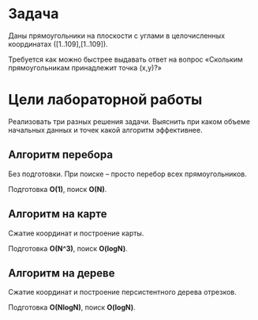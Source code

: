 # Задача
Даны прямоугольники на плоскости с углами в целочисленных координатах ([1..109],[1..109]).

Требуется как можно быстрее выдавать ответ на вопрос «Скольким прямоугольникам принадлежит точка (x,y)?»

# Цели лабораторной работы
Реализовать три разных решения задачи. Выяснить при каком объеме начальных данных и точек какой алгоритм эффективнее.

## Алгоритм перебора
Без подготовки. При поиске – просто перебор всех прямоугольников.

Подготовка **O(1)**, поиск **O(N)**.

## Алгоритм на карте
Сжатие координат и построение карты.

Подготовка **O(N^3)**, поиск **O(logN)**.

## Алгоритм на дереве
Сжатие координат и построение персистентного дерева отрезков.

Подготовка **O(NlogN)**, поиск **O(logN)**.
